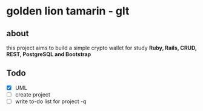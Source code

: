 # golden lion tamarin - glt

## about
this project aims to build a simple crypto wallet for study **Ruby, Rails, CRUD, REST, PostgreSQL and Bootstrap**

## Todo
- [x] UML
- [ ] create project
- [ ] write to-do list for project -q
